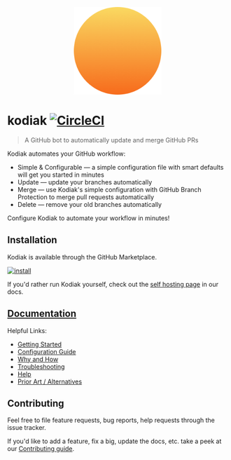 <p align=center><img src="https://github.com/chdsbd/kodiak/raw/master/assets/logo.png" alt="" width="200" height="200"></p>

# kodiak [![CircleCI](https://circleci.com/gh/chdsbd/kodiak.svg?style=svg&circle-token=4879604a0cca6fa815c4d22936350f5bdf455905)](https://circleci.com/gh/chdsbd/kodiak)

> A GitHub bot to automatically update and merge GitHub PRs

Kodiak automates your GitHub workflow:

- Simple & Configurable — a simple configuration file with smart defaults will get you started in minutes
- Update — update your branches automatically
- Merge — use Kodiak's simple configuration with GitHub Branch Protection to merge pull requests automatically
- Delete — remove your old branches automatically

Configure Kodiak to automate your workflow in minutes!

## Installation

Kodiak is available through the GitHub Marketplace.

[![install](https://3c7446e0-cd7f-4e98-a123-1875fcbf3182.s3.amazonaws.com/button-small.svg?v=123)](https://github.com/marketplace/kodiakhq)

If you'd rather run Kodiak yourself, check out the [self hosting page]() in our docs.

## [Documentation](https://kodiakhq.com)

Helpful Links:

- [Getting Started](https://kodiakhq.com/docs/quickstart)
- [Configuration Guide](https://kodiakhq.com/docs/detailed-setup)
- [Why and How](https://kodiakhq.com/docs/why-and-how)
- [Troubleshooting](https://kodiakhq.com/docs/troubleshooting)
- [Help](https://kodiakhq.com/help)
- [Prior Art / Alternatives](https://kodiakhq.com/docs/prior-art-and-alternatives)

## Contributing

Feel free to file feature requests, bug reports, help requests through the issue tracker.

If you'd like to add a feature, fix a big, update the docs, etc. take a peek at our [Contributing guide](https://kodiakhq.com/docs/contributing).
